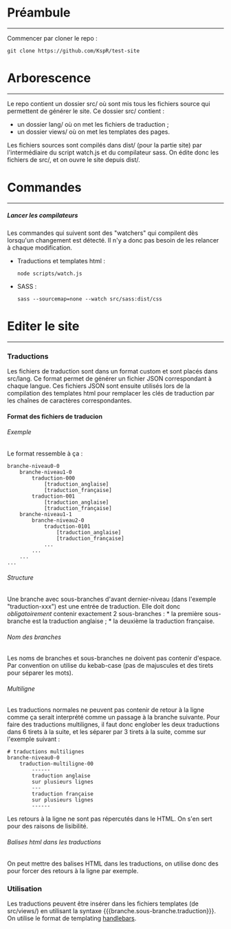# Préambule
------
Commencer par cloner le repo :
```
git clone https://github.com/KspR/test-site
```

# Arborescence
------
Le repo contient un dossier src/ où sont mis tous les fichiers source qui permettent de générer le site.
Ce dossier src/ contient :
* un dossier lang/ où on met les fichiers de traduction ;
* un dossier views/ où on met les templates des pages.

Les fichiers sources sont compilés dans dist/ (pour la partie site) par l'intermédiaire du script watch.js et du compilateur sass.
On édite donc les fichiers de src/, et on ouvre le site depuis dist/.

# Commandes
------
##### Lancer les compilateurs
Les commandes qui suivent sont des "watchers" qui compilent dès lorsqu'un changement est détecté. Il n'y a donc pas besoin de les relancer à chaque modification.
* Traductions et templates html :
  ```
  node scripts/watch.js
  ```
* SASS :
  ```
  sass --sourcemap=none --watch src/sass:dist/css
  ```

# Editer le site
------
### Traductions
Les fichiers de traduction sont dans un format custom et sont placés dans src/lang. Ce format permet de générer un fichier JSON correspondant à chaque langue. Ces fichiers JSON sont ensuite utilisés lors de la compilation des templates html pour remplacer les clés de traduction par les chaînes de caractères correspondantes.

#### Format des fichiers de traducion
###### Exemple
Le format ressemble à ça :
```
branche-niveau0-0
    branche-niveau1-0
        traduction-000
            [traduction_anglaise]
            [traduction_française]
        traduction-001
            [traduction_anglaise]
            [traduction_française]
    branche-niveau1-1
        branche-niveau2-0
            traduction-0101
                [traduction_anglaise]
                [traduction_française]
            ...
        ...
    ...
...
```

###### Structure
Une branche avec sous-branches d'avant dernier-niveau (dans l'exemple "traduction-xxx") est une entrée de traduction. Elle doit donc *obligatoirement* contenir exactement 2 sous-branches :
    * la première sous-branche est la traduction anglaise ;
    * la deuxième la traduction française.
    
###### Nom des branches
Les noms de branches et sous-branches ne doivent pas contenir d'espace. Par convention on utilise du kebab-case (pas de majuscules et des tirets pour séparer les mots).

###### Multiligne
Les traductions normales ne peuvent pas contenir de retour à la ligne comme ça serait interprété comme un passage à la branche suivante. Pour faire des traductions multilignes, il faut donc englober les deux traductions dans 6 tirets à la suite, et les séparer par 3 tirets à la suite, comme sur l'exemple suivant :
```
# traductions multilignes
branche-niveau0-0
    traduction-multiligne-00
        ------
        traduction anglaise
        sur plusieurs lignes
        ---
        traduction française
        sur plusieurs lignes
        ------
```
Les retours à la ligne ne sont pas répercutés dans le HTML. On s'en sert pour des raisons de lisibilité.

###### Balises html dans les traductions
On peut mettre des balises HTML dans les traductions, on utilise donc des <br /> pour forcer des retours à la ligne par exemple.

### Utilisation
Les traductions peuvent être insérer dans les fichiers templates (de src/views/) en utilisant la syntaxe {{{branche.sous-branche.traduction}}}. On utilise le format de templating [handlebars](https://handlebarsjs.com/).